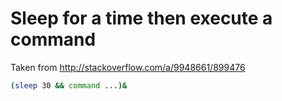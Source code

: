 # Sleep for a time then execute a command

Taken from http://stackoverflow.com/a/9948661/899476

```bash
(sleep 30 && command ...)&
```
